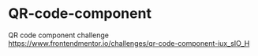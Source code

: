 # QR-code-component
QR code component challenge https://www.frontendmentor.io/challenges/qr-code-component-iux_sIO_H
